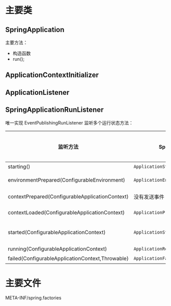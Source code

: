 # 主要类

## SpringApplication

主要方法：

* 构造函数
* run();

## ApplicationContextInitializer

## ApplicationListener

## SpringApplicationRunListener 

唯一实现 EventPublishingRunListener 监听多个运行状态方法：

| **监听方法**                                     | Spring Boot 事件                      | 阶段说明                                                     | Spring Boot 起始版本 |
| ------------------------------------------------ | ------------------------------------- | ------------------------------------------------------------ | -------------------- |
| starting()                                       | `ApplicationStartingEvent`            | Spring 应用刚启动                                            | 1.0                  |
| environmentPrepared(ConfigurableEnvironment)     | `ApplicationEnvironmentPreparedEvent` | ConfigurableEnvironment 准备妥当，允许将其调整               | 1.0                  |
| contextPrepared(ConfigurableApplicationContext)  | 没有发送事件                          | ConfigurableApplicationContext 准备妥当，允许将其调整        | 1.0                  |
| contextLoaded(ConfigurableApplicationContext)    | `ApplicationPreparedEvent`            | ConfigurableApplicationContext 已装载，但仍未启动            | 1.0                  |
| started(ConfigurableApplicationContext)          | `ApplicationStartedEvent`             | ConfigurableApplicationContext 已启动，此时 Spring Bean 已初始化完成 | 2.0                  |
| running(ConfigurableApplicationContext)          | `ApplicationReadyEvent`               | Spring 应用正在运行                                          | 2.0                  |
| failed(ConfigurableApplicationContext,Throwable) | `ApplicationFailedEvent`              | Spring 应用运行失败                                          | 2.0                  |

# 主要文件

META-INF/spring.factories